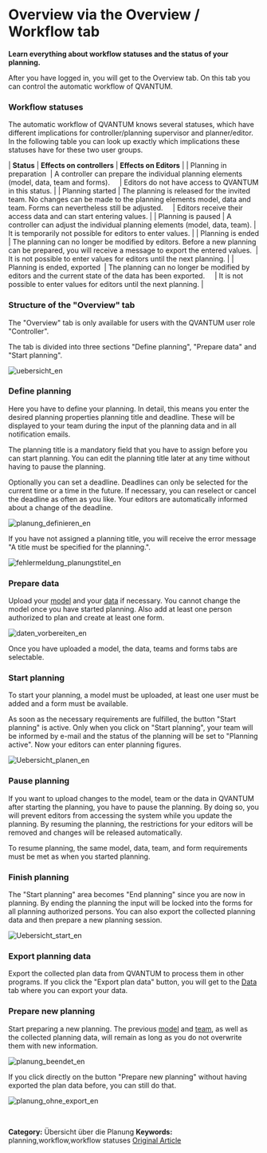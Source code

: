 # Overview via the Overview / Workflow tab

**Learn everything about workflow statuses and the status of your planning.**

After you have logged in, you will get to the Overview tab. On this tab you can control the automatic workflow of QVANTUM.


### Workflow statuses


The automatic workflow of QVANTUM knows several statuses, which have different implications for controller/planning supervisor and planner/editor. In the following table you can look up exactly which implications these statuses have for these two user groups. 





| **Status** | **Effects on controllers** | **Effects on Editors** |
| Planning in preparation  | A controller can prepare the individual planning elements (model, data, team and forms).     | Editors do not have access to QVANTUM in this status. |
| Planning started | The planning is released for the invited team. No changes can be made to the planning elements model, data and team. Forms can nevertheless still be adjusted.     | Editors receive their access data and can start entering values. |
| Planning is paused | A controller can adjust the individual planning elements (model, data, team). | It is temporarily not possible for editors to enter values. |
| Planning is ended | The planning can no longer be modified by editors. Before a new planning can be prepared, you will receive a message to export the entered values.  | It is not possible to enter values for editors until the next planning. |
| Planning is ended, exported  | The planning can no longer be modified by editors and the current state of the data has been exported.     | It is not possible to enter values for editors until the next planning. |



### Structure of the "Overview" tab



The "Overview" tab is only available for users with the QVANTUM user role "Controller".



The tab is divided into three sections "Define planning", "Prepare data" and "Start planning". 


![uebersicht_en](https://lp.qvantum-plan.de/hubfs/uebersicht_en.png)


### Define planning


Here you have to define your planning. In detail, this means you enter the desired planning properties planning title and deadline. These will be displayed to your team during the input of the planning data and in all notification emails.   
  
The planning title is a mandatory field that you have to assign before you can start planning. You can edit the planning title later at any time without having to pause the planning.  
  
Optionally you can set a deadline. Deadlines can only be selected for the current time or a time in the future. If necessary, you can reselect or cancel the deadline as often as you like. Your editors are automatically informed about a change of the deadline.


![planung_definieren_en](https://lp.qvantum-plan.de/hubfs/planung_definieren_en.png)


If you have not assigned a planning title, you will receive the error message "A title must be specified for the planning.". 


![fehlermeldung_planungstitel_en](https://lp.qvantum-plan.de/hubfs/fehlermeldung_planungstitel_en.png)


### Prepare data


Upload your [model](https://lp.qvantum-plan.de/en/wissensdatenbank/tab-model) and your [data](https://lp.qvantum-plan.de/en/wissensdatenbank/tab-data) if necessary. You cannot change the model once you have started planning. Also add at least one person authorized to plan and create at least one form.


![daten_vorbereiten_en](https://lp.qvantum-plan.de/hubfs/daten_vorbereiten_en.png)



Once you have uploaded a model, the data, teams and forms tabs are selectable.



### Start planning


To start your planning, a model must be uploaded, at least one user must be added and a form must be available.  


As soon as the necessary requirements are fulfilled, the button "Start planning" is active. Only when you click on "Start planning", your team will be informed by e-mail and the status of the planning will be set to "Planning active". Now your editors can enter planning figures.


![Uebersicht_planen_en](https://lp.qvantum-plan.de/hubfs/Uebersicht_planen_en.png)


### Pause planning


If you want to upload changes to the model, team or the data in QVANTUM after starting the planning, you have to pause the planning. By doing so, you will prevent editors from accessing the system while you update the planning. By resuming the planning, the restrictions for your editors will be removed and changes will be released automatically.  
  
To resume planning, the same model, data, team, and form requirements must be met as when you started planning.


### Finish planning


The "Start planning" area becomes "End planning" since you are now in planning. By ending the planning the input will be locked into the forms for all planning authorized persons. You can also export the collected planning data and then prepare a new planning session.


![Uebersicht_start_en](https://lp.qvantum-plan.de/hubfs/Uebersicht_start_en.png)


### Export planning data


Export the collected plan data from QVANTUM to process them in other programs. If you click the "Export plan data" button, you will get to the [Data](https://lp.qvantum-plan.de/en/wissensdatenbank/tab-data) tab where you can export your data.


### Prepare new planning


Start preparing a new planning. The previous [model](https://lp.qvantum-plan.de/en/wissensdatenbank/tab-model) and [team](https://lp.qvantum-plan.de/en/wissensdatenbank/tab-team), as well as the collected planning data, will remain as long as you do not overwrite them with new information.


![planung_beendet_en](https://lp.qvantum-plan.de/hubfs/planung_beendet_en.png)


If you click directly on the button "Prepare new planning" without having exported the plan data before, you can still do that. 


![planung_ohne_export_en](https://lp.qvantum-plan.de/hubfs/planung_ohne_export_en.png)


 



**Category:** Übersicht über die Planung
**Keywords:** planning,workflow,workflow statuses
[Original Article](https://lp.qvantum-plan.de/en/wissensdatenbank/overview-workflow)

